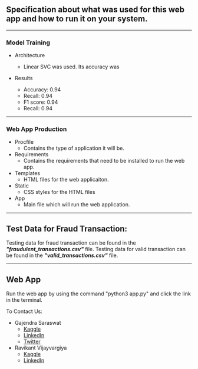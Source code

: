 
## Specification about what was used for this web app and how to run it on your system.

***************

### Model Training

- Architecture
    - Linear SVC was used. Its accuracy was 

- Results
    - Accuracy: 0.94
    - Recall: 0.94
    - F1 score: 0.94
    - Recall: 0.94
    

***************

### Web App Production

- Procfile
    - Contains the type of application it will be.
- Requirements
    - Contains the requirements that need to be installed to run the web app.
- Templates
    - HTML files for the web applicaiton.
- Static
    - CSS styles for the HTML files
- App
    - Main file which will run the web application.

***************

## Test Data for Fraud Transaction:

Testing data for fraud transaction can be found in the ***"fraudulent_transactions.csv"*** file. 
Testing data for valid transaction can be found in the ***"valid_transactions.csv"*** file. 

***************


## Web App

Run the web app by using the command "python3 app.py" and click the link in the terminal.

To Contact Us:
- Gajendra Saraswat
    - [Kaggle](https://www.kaggle.com/sarques)    
    - [LinkedIn](https://www.linkedin.com/in/gajendra-saraswat-221102165/)
    - [Twitter](https://twitter.com/Saarques)
- Ravikant Vijayvargiya
    - [Kaggle](https://www.kaggle.com/hungrywolf)
    - [LinkedIn](https://www.linkedin.com/in/ravikant-vijayvargiya/)
